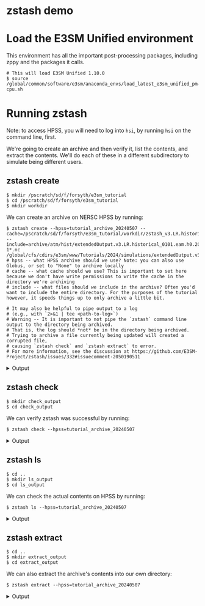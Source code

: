 # zstash demo

# Load the E3SM Unified environment

This environment has all the important post-processing packages,
including zppy and the packages it calls.
```
# This will load E3SM Unified 1.10.0
$ source /global/common/software/e3sm/anaconda_envs/load_latest_e3sm_unified_pm-cpu.sh
```

# Running zstash
Note: to access HPSS, you will need to log into `hsi`, by running `hsi` on the command line, first.

We're going to create an archive and then
verify it, list the contents, and extract the contents.
We'll do each of these in a different subdirectory to simulate being different users.

## zstash create

```
$ mkdir /pscratch/sd/f/forsyth/e3sm_tutorial
$ cd /pscratch/sd/f/forsyth/e3sm_tutorial
$ mkdir workdir
```

We can create an archive on NERSC HPSS by running:
```
$ zstash create --hpss=tutorial_archive_20240507 --cache=/pscratch/sd/f/forsyth/e3sm_tutorial/workdir/zstash_v3.LR.historical_0101 --include=archive/atm/hist/extendedOutput.v3.LR.historical_0101.eam.h0.2000-1*.nc /global/cfs/cdirs/e3sm/www/Tutorials/2024/simulations/extendedOutput.v3.LR.historical_0101/
# hpss -- what HPSS archive should we use? Note: you can also use Globus, or set to "None" to archive locally
# cache -- what cache should we use? This is important to set here because we don't have write permissions to write the cache in the directory we're archiving
# include -- what files should we include in the archive? Often you'd want to include the entire directory. For the purposes of the tutorial however, it speeds things up to only archive a little bit.

# It may also be helpful to pipe output to a log
# (e.g., with `2>&1 | tee <path-to-log>`)
# Warning -- It is important to not pipe the `zstash` command line output to the directory being archived. 
# That is, the log should *not* be in the directory being archived.
# Trying to archive a file currently being updated will created a corrupted file,
# causing `zstash check` and `zstash extract` to error.
# For more information, see the discussion at https://github.com/E3SM-Project/zstash/issues/332#issuecomment-2050190511
```

<details>
<summary>Output</summary>

```
For help, please see https://e3sm-project.github.io/zstash. Ask questions at https://github.com/E3SM-Project/zstash/discussions/categories/q-a.
INFO: Gathering list of files to archive
INFO: Creating new tar archive 000000.tar
INFO: Archiving archive/atm/hist/extendedOutput.v3.LR.historical_0101.eam.h0.2000-10.nc
INFO: Archiving archive/atm/hist/extendedOutput.v3.LR.historical_0101.eam.h0.2000-11.nc
INFO: Archiving archive/atm/hist/extendedOutput.v3.LR.historical_0101.eam.h0.2000-12.nc
INFO: tar name=000000.tar, tar size=7728998400, tar md5=16d1afe9cba36a663a784482486a1b9d
INFO: Transferring file to HPSS: /pscratch/sd/f/forsyth/e3sm_tutorial/workdir/zstash_v3.LR.historical_0101/000000.tar
INFO: Transferring file to HPSS: /pscratch/sd/f/forsyth/e3sm_tutorial/workdir/zstash_v3.LR.historical_0101/index.db
```

The directory structure now looks like this:
```
$ pwd
/pscratch/sd/f/forsyth/e3sm_tutorial
$ ls
workdir
$ ls workdir/
zstash_v3.LR.historical_0101
$ ls workdir/zstash_v3.LR.historical_0101/ # This is our cache!
index.db

$ hsi
$ ls tutorial_archive_20240507

tutorial_archive_20240507:
000000.tar   index.db
$ exit
```

</details>

## zstash check

```
$ mkdir check_output
$ cd check_output
```

We can verify zstash was successful by running:
```
$ zstash check --hpss=tutorial_archive_20240507
```

<details>
<summary>Output</summary>

```
For help, please see https://e3sm-project.github.io/zstash. Ask questions at https://github.com/E3SM-Project/zstash/discussions/categories/q-a.
INFO: Transferring file from HPSS: zstash/index.db
INFO: Transferring file from HPSS: zstash/000000.tar
INFO: zstash/000000.tar exists. Checking expected size matches actual size.
INFO: Opening tar archive zstash/000000.tar
INFO: Checking archive/atm/hist/extendedOutput.v3.LR.historical_0101.eam.h0.2000-10.nc
INFO: Checking archive/atm/hist/extendedOutput.v3.LR.historical_0101.eam.h0.2000-11.nc
INFO: Checking archive/atm/hist/extendedOutput.v3.LR.historical_0101.eam.h0.2000-12.nc
INFO: No failures detected when checking the files. If you have a log file, run "grep -i Exception <log-file>" to double check.
```

The directory structure now looks like this:
```
$ pwd
/pscratch/sd/f/forsyth/e3sm_tutorial/check_output
$ ls # The default name of the cache is "zstash"
zstash
$ ls zstash/
index.db
$ ls ..
check_output  workdir

# From this point on, no changes since `create`:

$ ls ../workdir/
zstash_v3.LR.historical_0101
$ ls ../workdir/zstash_v3.LR.historical_0101/ # This is our cache from the `create` command!
index.db

$ hsi
$ ls tutorial_archive_20240507

tutorial_archive_20240507:
000000.tar   index.db 
$ exit
```

</details>

## zstash ls

```
$ cd ..
$ mkdir ls_output
$ cd ls_output
```

We can check the actual contents on HPSS by running:
```
$ zstash ls --hpss=tutorial_archive_20240507
```

<details>
<summary>Output</summary>

```
For help, please see https://e3sm-project.github.io/zstash. Ask questions at https://github.com/E3SM-Project/zstash/discussions/categories/q-a.
INFO: Transferring file from HPSS: zstash/index.db
archive/atm/hist/extendedOutput.v3.LR.historical_0101.eam.h0.2000-10.nc
archive/atm/hist/extendedOutput.v3.LR.historical_0101.eam.h0.2000-11.nc
archive/atm/hist/extendedOutput.v3.LR.historical_0101.eam.h0.2000-12.nc
```

The directory structure now looks like this:
```
$ pwd
/pscratch/sd/f/forsyth/e3sm_tutorial/ls_output
$ ls # The default name of the cache is "zstash"
zstash
$ ls zstash/
index.db
$ ls ..
check_output  ls_output  workdir

# From this point on, no changes since `create`:

$ ls ../workdir/
zstash_v3.LR.historical_0101
$ ls ../workdir/zstash_v3.LR.historical_0101/ # This is our cache from the `create` command!
index.db

$ hsi
$ ls tutorial_archive_20240507

tutorial_archive_20240507:
000000.tar   index.db 
$ exit
```

</details>

## zstash extract

```
$ cd ..
$ mkdir extract_output
$ cd extract_output
```

We can also extract the archive's contents into our own directory:
```
$ zstash extract --hpss=tutorial_archive_20240507
```

<details>
<summary>Output</summary>

```
For help, please see https://e3sm-project.github.io/zstash. Ask questions at https://github.com/E3SM-Project/zstash/discussions/categories/q-a.
INFO: Transferring file from HPSS: zstash/index.db
INFO: Transferring file from HPSS: zstash/000000.tar
INFO: zstash/000000.tar exists. Checking expected size matches actual size.
INFO: Opening tar archive zstash/000000.tar
INFO: Extracting archive/atm/hist/extendedOutput.v3.LR.historical_0101.eam.h0.2000-10.nc
INFO: Extracting archive/atm/hist/extendedOutput.v3.LR.historical_0101.eam.h0.2000-11.nc
INFO: Extracting archive/atm/hist/extendedOutput.v3.LR.historical_0101.eam.h0.2000-12.nc
INFO: No failures detected when extracting the files. If you have a log file, run "grep -i Exception <log-file>" to double check.
```

The directory structure now looks like this:
```
$ pwd
/pscratch/sd/f/forsyth/e3sm_tutorial/extract_output
$ ls # The default name of the cache is "zstash"
archive  zstash
$ ls zstash/
index.db
$ ls archive # This is the extracted output!
atm
$ ls archive/atm/hist/
extendedOutput.v3.LR.historical_0101.eam.h0.2000-10.nc
extendedOutput.v3.LR.historical_0101.eam.h0.2000-11.nc
extendedOutput.v3.LR.historical_0101.eam.h0.2000-12.nc
$ ls ..
check_output  extract_output  ls_output  workdir

# From this point on, no changes since `create`:

$ ls ../workdir/
zstash_v3.LR.historical_0101
$ ls ../workdir/zstash_v3.LR.historical_0101/ # This is our cache from the `create` command!
index.db

$ hsi
$ ls tutorial_archive_20240507

tutorial_archive_20240507:
000000.tar   index.db 
$ exit
```

</details>
